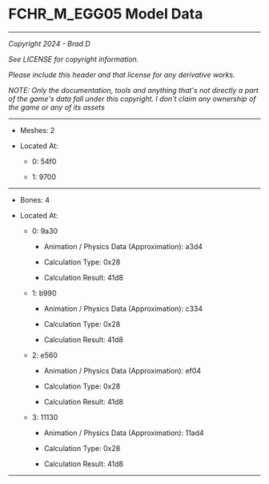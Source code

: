 # FCHR_M_EGG05 Model Data

---

*Copyright 2024 - Brad D*

*See LICENSE for copyright information.*

*Please include this header and that license for any derivative works.*

*NOTE: Only the documentation, tools and anything that's not directly a part of the game's data fall under this copyright. I don't claim any ownership of the game or any of its assets*

---

* Meshes: 2

* Located At:

  * 0: 54f0

  * 1: 9700

---

* Bones: 4

* Located At:

  * 0: 9a30

    * Animation / Physics Data (Approximation): a3d4

    * Calculation Type: 0x28

    * Calculation Result: 41d8

  * 1: b990

    * Animation / Physics Data (Approximation): c334

    * Calculation Type: 0x28

    * Calculation Result: 41d8

  * 2: e560

    * Animation / Physics Data (Approximation): ef04

    * Calculation Type: 0x28

    * Calculation Result: 41d8

  * 3: 11130

    * Animation / Physics Data (Approximation): 11ad4

    * Calculation Type: 0x28

    * Calculation Result: 41d8

---

